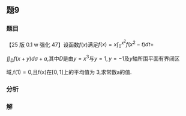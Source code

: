 ## 题9
### 题目
【25 版 0.1 w 强化 47】设函数$f( x)$满足$f( x)  = x{\int }_{0}^{{x}^{2}}f( {{x}^{2} - t}) {dt} +$

${\iint }_{D}f( {x + y}) {d\sigma } + a$,其中$D$是由$y = {x}^{3}$与$y = 1, y =  - 1$及$y$轴所围平面有界闭区

域,$\mathrm{f}( 1)  = 0$,且$\mathrm{f}( \mathrm{x})$在$\lbrack  {0,1}\rbrack$上的平均值为 3,求常数$\mathrm{a}$的值.
### 分析

### 解